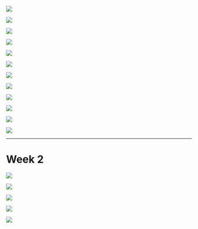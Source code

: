 ![](C:\Users\nerdmaster\AppData\Roaming\marktext\images\2022-09-16-21-04-50-image.png)

![](2022-09-16-21-05-59-image.png)

![](2022-09-16-21-07-18-image.png)

![](2022-09-16-21-08-59-image.png)

![](2022-09-16-21-54-09-image.png)

![](2022-09-16-22-18-14-image.png)

![](2022-09-16-22-25-56-image.png)

![](2022-09-16-22-36-58-image.png)

![](2022-09-16-22-42-15-image.png)

![](2022-09-16-22-49-03-image.png)

![](2022-09-16-23-19-08-image.png)

![](2022-09-17-00-00-54-image.png)

----------------------------

# Week 2

![](2022-09-23-21-24-29-image.png)

![](2022-09-23-21-27-15-image.png)

![](2022-09-23-21-27-23-image.png)

![](2022-09-23-23-11-52-image.png)

![](2022-09-23-23-54-11-image.png)
